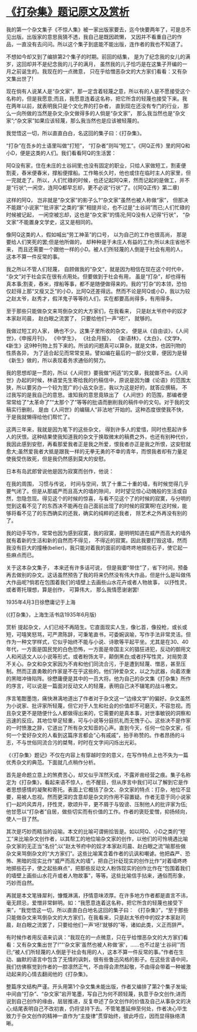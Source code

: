 # [《打杂集》题记原文及赏析](https://www.vrrw.net/wx/14417.html)

我的第一个杂文集子《不惊人集》被一家出版家要去，迄今快要两年了，可是总不见出版。出版家的意思我猜不透，我自己是既因疏懒， 又因并不看重自己的作品，一直没有去问问。所以这个集子到底能不能出版，连作者的我也不知道了。

不想如今却又到了编排第2个集子的时期。前回的结集， 是为了纪念我的女儿的满岁，这回却并不是纪念我的儿子的满月， 虽然我的儿子恰巧是在这集子开编的一月之前诞生的。我现在的一点微意， 只在乎给憎恶杂文的大方家们看看：又有杂文集出世了!

现在倘有人说某人是“杂文家”，那一定含着轻蔑之意，所以有的人是不愿接受这个名称的，但是我愿意;而且，我愿意连着这名称，把它所含的轻蔑也接受下来。我在两年以前，就表明我只是个文化界的打杂者， 直到现在还没有专门的行业， 那么一向所做的当然是杂文;杂文做得多的人倘是“杂文家”， 那么我当然也是“杂文家”;“杂文家”如果应该轻蔑，那么我当然也是应该被轻蔑的。

我觉悟这一切，所以直直白白，名这回的集子曰：《打杂集》。

“打杂”在吾乡的土语里叫做“打短”， “打杂者”则叫“短工”。《阿Q正传》里的阿Q和小D，便是这类的人们。我们看看阿Q的生活罢：

阿Q没有家，住在未庄的土谷祠里;也没有固定的职业，只给人家做短工，割麦便割麦，舂米便春米，撑船便撑船。工作略长久时，他也或住在临时主人的家里，但一完就走了。所以，人们忙碌的时候，也还记起阿Q来，然而记起的是做工，并不是“行状”;一闲空，连阿Q都早忘却，更不必说“行状”了。(《阿Q正传》第二章)



这样的阿Q， 岂非就是“杂文家”的影子么?“杂文家”虽然也被人称做“家”， 但那决不能跟“小说家”“批评家”之类的“家”相提并论，也不过是“土谷祠”而已;人们忙碌的时候被记起， 一闲空被忘却，这也是“杂文家”的情况;阿Q没有人记得“行状”， “杂文家”不能置身文学史，这又是相同的。

像阿Q这类的人，假如喊出“劳工神圣”的口号， 以为自己的工作也很高尚， 那是要给人们笑死的罢;但是他所做的， 却种种是于未庄人有益的工作;所以未庄省他不来， 而且还需要一个跟他一样的小D。被人们所轻蔑的人倒是于社会有用的人，这本不算一件反常的事。

我之所以不管人们轻蔑， 自顾做我的“杂文”，就是因为相信在现在这个时代中， “杂文”对于社会实在很有点用处。但要做到于社会有用， 虽是“打杂”，却也得有真本事;割麦，舂米，撑船等事，都不是随便做得来的。我的“打杂”的本领，恐怕仅赶得上那“又瘦又乏”的小D，比阿Q还差得远。然而不论是阿Q或小D，我以为较之赵太爷，赵秀才，假洋鬼子等等的人们，实在都要高尚得多，有用得多。

至于那些只能做杂文来骂倒杂文的大方家们，在我看来， 只是赵太爷府中的奴才本家赵司晨， 赵白眼之流罢了， 只要给他们一声“呸!”， 就够的。

我做过短工的人家， 确也不少。这集子里所收的杂文， 便是从《自由谈》，《人间世》，《申报月刊》， 《中学生》， 《社会月报》， 《新语林》，《太白》，《文学》，《新生》这9种刊物上剪下来的。所谈的问题真可以算杂，就是文体，也因刊物的性质各异， 为了适合起见而常常变易。譬如编在最后的一部分文章，便因为是替《新生》做的，所以表现着务求通俗的努力。

我的思想却是一贯的，所以《人间世》要我做“闲适”的文章，我就做不出。《人间世》办起的时候，林语堂先生寄给我的约稿信中，原说是因为嫌《论语》的范围太狭，所以要另办一个较为宽广的小品文杂志，我以为这是好的，就答应撰稿， 不过我写的是我自己的意思。谁知我的意思竟轶出了 《人间世》的范围，那编者便常常给了“太革命了”“太那个了”等等的批语而删削我的稿件中的文句。对于我的文稿实行删削， 是由《人间世》的编辑人“非法地”开始的。这种态度很使我不快， 于是我就懒得给他们帮忙了。

这两三年来，我就是因为笔下的这些杂文， 得到许多人的爱惜，同时也惹起许多人的厌恨。这种结果使我知道我的杂文于换取微末的稿费之外，也还有别种代价，我因此感到安慰，再看那爱我者正是我之所爱，恨我者亦正是我之所恨，这安慰就愈大;虽然爱我者大抵是跟我一样的无拳无勇的不幸的青年，而恨我者却有力量足使我受伤致死，但是我仍然感到莫大的安慰。

日本有岛武郎曾说他是因为寂寞而创作，他说：

在我的周围， 习惯与传说， 时间与空间，筑了十重二十重的墙，有时候觉得几乎要气闭了。但是从那威严而且高大的墙的隙间， 时时望见惊心动魄般的生活或自然，忽隐忽现。得见这个的时候的惊喜，与看不见这个了的时候的寂寞，与分明的觉到这看不见了的东西决不能再在自己面前出现了的时候的寂寞啊!在这时候，能够将看不见了的东西确实的还我，确实的纯粹的还我者， 除艺术之外再没有别的了。

我的动手写作，常常也因为感到寂寞，我的寂寞，是明明知道在威严而高大的墙外就有着新的生活和新的自然而不得见， 不得近的寂寞。因此我要打毁这墙，然而我没有巨大的撞棰(belier)，我只能对着我的面前的墙咚咚地掷些石子，使它起一些麻点而已。

关于这本杂文集子， 本来还有许多话可说， 但是我要“带住”了，省下时间，预备再去做别的杂文。这话虽然预告了我的将来仍然没有伟大作品，但是什么是叫做伟大作品呢?倘若在包围着我们的墙壁上去画些山水花卉或者人物故事， 以抒性灵，或者寄托理想，算是创作， 可算伟大， 那么我情愿谢谢罢!

1935年4月3日徐懋庸记于上海

(《打杂集》，上海生活书店1935年6月版)

赏析 提起杂文，人们已经不再陌生。它直面现实人生，像匕首，像投枪，或长或短，可嘻笑怒骂，可严肃陈辞，可秉笔直书，可委婉讽喻，写作手法非常灵活。但作为一种文学样式，它似乎始终不能与小说、诗歌等平起平坐。尤其是在30、40年代，一方面是国民党的白色恐怖，一方面是帝国主义的猖狂进犯，反动的御用文人和闲适文人以小说等形式，或者粉饰太平，颠倒黑白;或者抒写性灵，对局势漠不关心。杂文和杂文家因为不肯和他们同流合污，于是遭到轻蔑、憎恶，甚至压制。然而正直勇敢的作家是不在乎这些的。他们钟爱杂文，以之为武器，向着浓重的黑暗冲锋陷阵。徐懋庸便是其中的一员大将。他为自己的杂文集《打杂集》所作的序言，可以说是一篇面对反动文人的轻蔑，表明自己决不辍笔的战斗檄文。

序言笔酣墨饱，痛快淋漓地道出了作者对于杂文这一“边缘文学”的偏好。杂文虽然为小说家、批评家所轻蔑，但它对于人生和社会的价值却不可磨灭，不容忽视。而且杂文更不是随便什么人都做得出来的，它需要的是真本事，对世事敏锐的洞察和迅速的反应。其地位举足轻重，可与小说等分庭抗礼而无愧于心。这些决不是作家的一时愤激之辞，它道出了所有杂文知音的心声。直到今天，任何一位杂文家，任何一个爱好杂文的人看到这篇序言都会“心有戚戚”，拍手称赞的。作者昂扬的斗志，不与世俗同流合污的桀骜，时时在文字间闪烁出光彩。

《〈打杂集〉题记》不仅在内容上有穿越时空的意义，在写作特点上也不失为一篇优秀杂文的典范。下面就几点稍作分析。

首先是命题立意上的煞费苦心，却又似乎浑然天成，不露斧凿经营之痕。集子名称定为《打杂集》，看起来语不惊人，也不醒目，但从序言中我们可以了解到它是作者思想感情的凝聚和寄托。表面上它概括了杂文、杂文家的特点：打杂，地位不显要，易被人忽视。然而更深的含意却是杂文的作用不容置疑。作者无意于同小说家们一起吟风弄月，抒性灵，歌颂升平，更不屑于与毁谤、压制他人的批评家为伍;他甘愿以“打杂者”自居，做些切实而有价值的工作。作者的褒贬爱憎，抑扬倾向，使人一目了然。

其次是巧妙而精当的设喻。本文的比喻可谓俯拾皆是。如以阿Q、小D之类的“短工”来比喻杂文创作者，以其帮工的地位喻杂文家的创作，以他们的可怜境遇比喻杂文家的无正当“名份”;以“赵太爷府中的奴才本家赵司晨、赵白眼之流”喻那些做杂文来骂倒杂文的“大方家们”。这些比喻寓含着作者的讥讽和嘲谑。他把森严、恐怖、黑暗的现实比作“威严而高大的墙”，把自己针砭现实的创作比作“对着墙咚咚地掷些石子，使之起些麻点”，把那些反动文人粉饰现实的创作比作在“包围着我们的墙壁上画些山水花卉或者人物故事”，等等。这些比喻信手拈来，通俗而形象，巧妙而自然。

再就是本文笔锋犀利，慷慨淋漓，抒情意味浓厚。在许多地方作者都是直言不讳，毫无顾忌，爱憎非常鲜明。如：“我愿意连着这名称，把它所含的轻蔑也接受下来”，“我觉悟这一切，所以直直白白地名这回的集子曰： 《打杂集》”，“至于那些只能做杂文来骂倒杂文的大方家们，在我看来，只是赵太爷府中的奴才本家赵司晨，赵白眼之流罢了，只要给他们一声‘呸!’就够的”等，诸如此类，义正而辞严。

有时候作者用反语来讥讽：“我现在的一点微意，只在乎给憎恶杂文的大方家们看看：又有杂文集出世了!”“‘杂文家’虽然也被人称做‘家’，……也不过是‘土谷祠’”而已;“被人们所轻蔑的人倒是于社会有用的人，这本不算一件反常的事。”作者在生动、幽默的语言中包含了无情的讽刺，很有些鲁迅风格的影子。在这些言语中间，我们仿佛察觉到作者的一腔凛然正气，不由得会肃然起敬，不由得会带着一种被激动起来的心情去翻阅他的《打杂集》。

整篇序文结构严谨。开头用第1个杂文集未能出版，作者又编排了第2个集子发端;中间由“打杂”、“杂文家”宕开笔墨，写自己为何不顾轻蔑，执意于杂文创作;进而说到自己创作的缘由，层层推进，反复申述了杂文创作的价值及自己从事杂文的决心;结尾表明自己不改初衷，仍将坚持下去。不管笔墨延伸至何处，作者决心毕生致力于杂文创作的精神一直作为“主旋律”贯穿始终，彼此呼应，因而显得脉络清晰。

